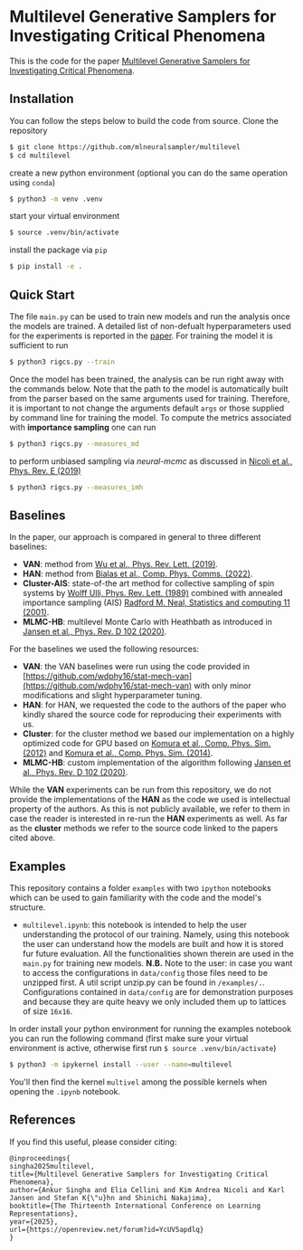 # Multilevel Generative Samplers for Investigating Critical Phenomena
This is the code for the paper [Multilevel Generative Samplers for Investigating Critical Phenomena](https://openreview.net/forum?id=YcUV5apdlq).

## Installation
You can follow the steps below to build the code from source. 
Clone the repository 
```bash
$ git clone https://github.com/mlneuralsampler/multilevel
$ cd multilevel
```
create a new python environment (optional you can do the same operation using `conda`)
```bash
$ python3 -m venv .venv
```
start your virtual environment
```bash
$ source .venv/bin/activate
```
install the package via `pip`
```bash
$ pip install -e .
```

## Quick Start
The file `main.py` can be used to train new  models and run the analysis once the models are trained. 
A detailed list of non-defualt hyperparameters used for the experiments is reported in the [paper](todo=-link).
For training the model it is sufficient to run
```bash
$ python3 rigcs.py --train 
```
Once the model has been trained, the analysis can be run right away with the commands below. 
Note that the path to the model is automatically built from the parser based on the same arguments used for training.
Therefore, it is important to not change the arguments default `args` or those supplied by command line for training 
the model. To compute the metrics associated with **importance sampling** one can run
```bash
$ python3 rigcs.py --measures_md 
```
to perform unbiased sampling via *neural-mcmc* as discussed in [Nicoli et al., Phys. Rev. E (2019)](https://journals.aps.org/pre/abstract/10.1103/PhysRevE.101.023304)
```bash
$ python3 rigcs.py --measures_imh
```

## Baselines
In the paper, our approach is compared in general to three different baselines:
- **VAN**: method from [Wu et al., Phys. Rev. Lett. (2019)](https://journals.aps.org/prl/abstract/10.1103/PhysRevLett.122.080602).
- **HAN**: method from [Bialas et al., Comp. Phys. Comms. (2022)](https://www.sciencedirect.com/science/article/pii/S0010465522002211).
- **Cluster-AIS**: state-of-the art method for collective sampling of spin systems by  [Wolff Ulli, Phys. Rev. Lett. (1989)](https://link.aps.org/doi/10.1103/PhysRevLett.62.361) combined with annealed importance sampling (AIS) [Radford M. Neal, Statistics and computing 11 (2001)](https://link.springer.com/article/10.1023/a:1008923215028).
- **MLMC-HB**: multilevel Monte Carlo with Heathbath as introduced in [Jansen et al., Phys. Rev. D 102 (2020)](https://journals.aps.org/prd/abstract/10.1103/PhysRevD.102.114512).

For the baselines we used the following resources:
- **VAN**: the VAN baselines were run using the code provided in [https://github.com/wdphy16/stat-mech-van](https://github.com/wdphy16/stat-mech-van) with only minor modifications and slight hyperparameter tuning. 
- **HAN**: for HAN, we requested the code to the authors of the paper who kindly shared the source code for reproducing their experiments with us. 
- **Cluster**: for the cluster method we based our implementation on a highly optimized code for GPU based on [Komura et al., Comp. Phys. Sim. (2012)](https://www.sciencedirect.com/science/article/pii/S001046551200032X?via%3Dihub) and [Komura et al., Comp. Phys. Sim. (2014)](https://www.sciencedirect.com/science/article/pii/S0010465513003743?via%3Dihub).
- **MLMC-HB**: custom implementation of the algorithm following [Jansen et al., Phys. Rev. D 102 (2020)](https://journals.aps.org/prd/abstract/10.1103/PhysRevD.102.114512).

While the **VAN** experiments can be run from this repository, we do not provide the implementations of the **HAN** as the code we used is intellectual property of the authors. 
As this is not publicly available, we refer to them in case the reader is interested in re-run the **HAN** experiments as well.
As far as the **cluster** methods we refer to the source code linked to the papers cited above. 

## Examples
This repository contains a folder `examples` with two `ipython` notebooks which can be used to gain familiarity with the code and the model's structure.

- `multilevel.ipynb`: this notebook is intended to help the user understanding the protocol of our training. Namely, using this notebook the user can understand how the models are built and how it is stored fur future evaluation. All the functionalities shown therein are used in the `main.py` for training new models. 
**N.B.** Note to the user: in case you want to access the configurations in `data/config` those files need to be unzipped first. A util script unzip.py can be found in `/examples/.`. Configurations contained in `data/config` are for demonstration purposes and because they are quite heavy we only included them up to lattices of size `16x16`.

In order install your python environment for running the examples notebook you can run the following command (first make sure your virtual environment is active, otherwise first run `$ source .venv/bin/activate`)
```bash 
$ python3 -m ipykernel install --user --name=multilevel
```
You'll then find the kernel `multivel` among the possible kernels when opening the `.ipynb` notebook.

## References       

If you find this useful, please consider citing:
``` 
@inproceedings{
singha2025multilevel,
title={Multilevel Generative Samplers for Investigating Critical Phenomena},
author={Ankur Singha and Elia Cellini and Kim Andrea Nicoli and Karl Jansen and Stefan K{\"u}hn and Shinichi Nakajima},
booktitle={The Thirteenth International Conference on Learning Representations},
year={2025},
url={https://openreview.net/forum?id=YcUV5apdlq}
}
```       
